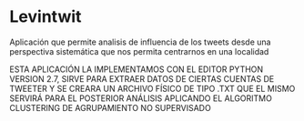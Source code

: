﻿# Levintwit
Aplicación que permite analisis de influencia de los tweets desde una perspectiva sistemática que nos permita centrarnos en una localidad

ESTA APLICACIÓN LA IMPLEMENTAMOS CON EL EDITOR PYTHON VERSION 2.7, SIRVE PARA
EXTRAER DATOS DE CIERTAS CUENTAS DE TWEETER Y SE CREARA UN ARCHIVO FÍSICO DE TIPO .TXT
QUE EL MISMO SERVIRÁ PARA EL POSTERIOR ANÁLISIS APLICANDO EL ALGORITMO CLUSTERING DE AGRUPAMIENTO
NO SUPERVISADO 